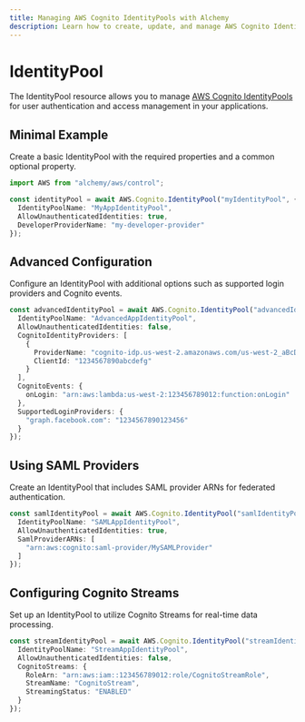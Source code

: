 ```yaml
---
title: Managing AWS Cognito IdentityPools with Alchemy
description: Learn how to create, update, and manage AWS Cognito IdentityPools using Alchemy Cloud Control.
---
```


# IdentityPool

The IdentityPool resource allows you to manage [AWS Cognito IdentityPools](https://docs.aws.amazon.com/cognito/latest/userguide/) for user authentication and access management in your applications.

## Minimal Example

Create a basic IdentityPool with the required properties and a common optional property.

```ts
import AWS from "alchemy/aws/control";

const identityPool = await AWS.Cognito.IdentityPool("myIdentityPool", {
  IdentityPoolName: "MyAppIdentityPool",
  AllowUnauthenticatedIdentities: true,
  DeveloperProviderName: "my-developer-provider"
});
```

## Advanced Configuration

Configure an IdentityPool with additional options such as supported login providers and Cognito events.

```ts
const advancedIdentityPool = await AWS.Cognito.IdentityPool("advancedIdentityPool", {
  IdentityPoolName: "AdvancedAppIdentityPool",
  AllowUnauthenticatedIdentities: false,
  CognitoIdentityProviders: [
    {
      ProviderName: "cognito-idp.us-west-2.amazonaws.com/us-west-2_aBcDeFgHi",
      ClientId: "1234567890abcdefg"
    }
  ],
  CognitoEvents: {
    onLogin: "arn:aws:lambda:us-west-2:123456789012:function:onLogin"
  },
  SupportedLoginProviders: {
    "graph.facebook.com": "1234567890123456"
  }
});
```

## Using SAML Providers

Create an IdentityPool that includes SAML provider ARNs for federated authentication.

```ts
const samlIdentityPool = await AWS.Cognito.IdentityPool("samlIdentityPool", {
  IdentityPoolName: "SAMLAppIdentityPool",
  AllowUnauthenticatedIdentities: true,
  SamlProviderARNs: [
    "arn:aws:cognito:saml-provider/MySAMLProvider"
  ]
});
```

## Configuring Cognito Streams

Set up an IdentityPool to utilize Cognito Streams for real-time data processing.

```ts
const streamIdentityPool = await AWS.Cognito.IdentityPool("streamIdentityPool", {
  IdentityPoolName: "StreamAppIdentityPool",
  AllowUnauthenticatedIdentities: false,
  CognitoStreams: {
    RoleArn: "arn:aws:iam::123456789012:role/CognitoStreamRole",
    StreamName: "CognitoStream",
    StreamingStatus: "ENABLED"
  }
});
```